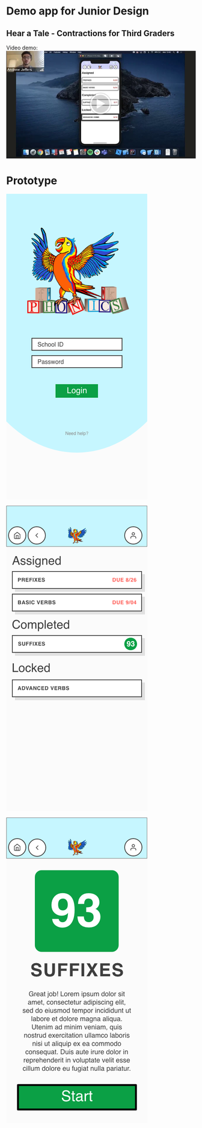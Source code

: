 # Demo app for Junior Design
## Hear a Tale - Contractions for Third Graders


Video demo:
[![Video link](screenshots/video.png)](https://drive.google.com/file/d/1XUSOWtu0Lw_NrAJRyWIrruamMJnMic3u/view "Demo video")




# Prototype
![image](screenshots/main.png)

![image](screenshots/list.png)

![image](screenshots/details.png)

